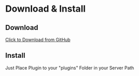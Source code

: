 # Download &amp; Install

## Download

[Click to Download from GitHub](https://mucloudofficial.github.io/resources/MK-JoinMessage/latest)

## Install

Just Place Plugin to your "plugins" Folder in your Server Path
